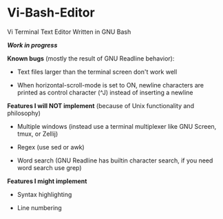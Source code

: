# Vi-Bash-Editor
Vi Terminal Text Editor Written in GNU Bash


***Work in progress***



**Known bugs** (mostly the result of GNU Readline behavior):

- Text files larger than the terminal screen don't work well

- When horizontal-scroll-mode is set to ON, newline characters are printed as control character (^J) instead of inserting a newline

**Features I will NOT implement** (because of Unix functionality and philosophy)

- Multiple windows (instead use a terminal multiplexer like GNU Screen, tmux, or Zellij)

- Regex (use sed or awk)

- Word search (GNU Readline has builtin character search, if you need word search use grep)

**Features I might implement**

- Syntax highlighting

- Line numbering

